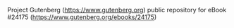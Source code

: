 Project Gutenberg (https://www.gutenberg.org) public repository for eBook #24175 (https://www.gutenberg.org/ebooks/24175)
